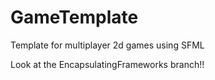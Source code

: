 # GameTemplate
Template for multiplayer 2d games using SFML

Look at the EncapsulatingFrameworks branch!!
